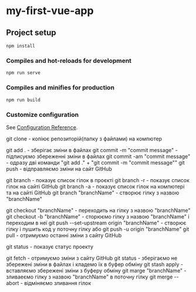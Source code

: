# my-first-vue-app

## Project setup

```
npm install
```

### Compiles and hot-reloads for development

```
npm run serve
```

### Compiles and minifies for production

```
npm run build
```

### Customize configuration

See [Configuration Reference](https://cli.vuejs.org/config/).

git clone - копіює репозиторій(папку з файлами) на компютер

git add . - зберігає зміни в файлах
git commit -m "commit message" - підписуємо збереженні зміни в файлах
git commit -am "commit message" - одразу дві команди "git add ." + "git commit -m "commit message""
git push - відправляємо зміни на сайт GitHub

git branch - показує список гілок в проєкті
git branch -r - показує список гілок на сайті GitHub
git branch -a - показує список гілок на компютері та на сайті GitHub
git branch "branchName" - створює гілку з назвою "branchName"

git checkout "branchName" - переходить на гілку з назвою "branchName"
git checkout -b "branchName" - сторюємо гілку з назвою "branchName" і переходим в неї
git push --set-upstream origin "branchName" - створює гілку і пушить код у поточну гілку
або
git push -u origin "branchName"
git pull - отримуємо останні зміни з сайту GitHub

git status - показує статус проекту

git fetch - отримуємо зміни з сайту GitHub
git status - зберігаємо не збережені зміни в файлах і кладемо їх в буфер обміну
git stash apply - вставляємо збережені зміни з буферу обміну
git marge "branchName" - зливаеємо гілку з назвою "branchName" в поточну гілку
git merge --abort - відміняємо зливання гілок
